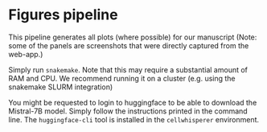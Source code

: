 Figures pipeline
======================

This pipeline generates all plots (where possible) for our manuscript (Note: some of the panels are screenshots that were directly captured from the web-app.)

Simply run `snakemake`. Note that this may require a substantial amount of RAM and CPU. We recommend running it on a cluster (e.g. using the snakemake SLURM integration)

You might be requested to login to huggingface to be able to download the Mistral-7B model. Simply follow the instructions printed in the command line. The `huggingface-cli` tool is installed in the `cellwhisperer` environment. 
